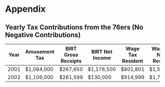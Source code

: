 # Appendix

## Yearly Tax Contributions from the 76ers (No Negative Contributions)

<small>

| Year  | Amusement Tax | BIRT Gross Receipts | BIRT Net Income | Wage Tax Resident | Wage Tax Non-Resident | Sales Tax | Net Profits Tax | PILOT | Total Revenue |
|-------|----------------|---------------------|------------------|-------------------|-----------------------|-----------|------------------|-------|---------------|
| 2001  | $1,084,000     | $267,650            | $1,176,500       | $801,801           | $1,523,749             | $1,060,000| $821,468         | $2,000,000 | $7,734,168 |
| 2002  | $1,106,000     | $261,599            | $130,000         | $914,999           | $1,753,749             | 
